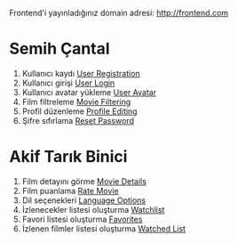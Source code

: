 Frontend'i yayınladığınız domain adresi: http://frontend.com

# Semih Çantal #
1. Kullanıcı kaydı [User Registration](https://movieq.com.tr/login#)
2. Kullanıcı girişi [User Login](https://movieq.com.tr/login)
3. Kullanıcı avatar yükleme [User Avatar](https://movieq.com.tr/profile)
4. Film filtreleme [Movie Filtering](https://movieq.com.tr/search?query=one)
5. Profil düzenleme  [Profile Editing](http://movieq.com.tr/profile)
6. Şifre sıfırlama  [Reset Password](https://movieq.com.tr/profile)

# Akif Tarık Binici #
1. Film detayını görme [Movie Details](http://movieq.com.tr/movies/1)
2. Film puanlama [Rate Movie](http://movieq.com.tr/movies/1)
3. Dil seçenekleri [Language Options](http://movieq.com.tr/)
4. İzlenecekler listesi oluşturma [Watchlist](http://movieq.com.tr/profile)
5. Favori listesi oluşturma  [Favorites](http://movieq.com.tr/profile)
6. İzlenen filmler listesi oluşturma  [Watched List](http://movieq.com.tr/profile)

   
